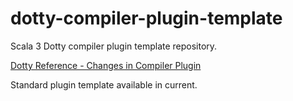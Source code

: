 # dotty-compiler-plugin-template

Scala 3 Dotty compiler plugin template repository.

[Dotty Reference - Changes in Compiler Plugin](https://docs.scala-lang.org/scala3/reference/changed-features/compiler-plugins.html)

Standard plugin template available in current.
